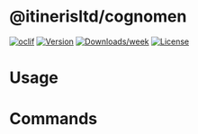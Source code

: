 @itinerisltd/cognomen
=====================



[![oclif](https://img.shields.io/badge/cli-oclif-brightgreen.svg)](https://oclif.io)
[![Version](https://img.shields.io/npm/v/@itinerisltd/cognomen.svg)](https://npmjs.org/package/@itinerisltd/cognomen)
[![Downloads/week](https://img.shields.io/npm/dw/@itinerisltd/cognomen.svg)](https://npmjs.org/package/@itinerisltd/cognomen)
[![License](https://img.shields.io/npm/l/@itinerisltd/cognomen.svg)](https://github.com/itinerisltd/cognomen/blob/master/package.json)

<!-- toc -->
# Usage
<!-- usage -->
# Commands
<!-- commands -->
